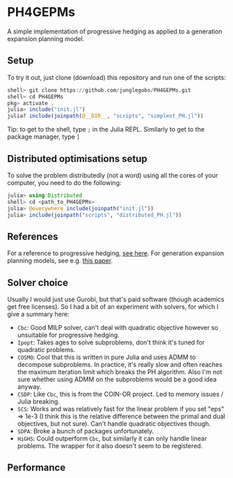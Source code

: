 # PH4GEPMs
A simple implementation of progressive hedging as applied to a generation expansion planning model.

## Setup
To try it out, just clone (download) this repository and run one of the scripts:
```julia
shell> git clone https://github.com/junglegobs/PH4GEPMs.git
shell> cd PH4GEPMs
pkg> activate .
julia> include("init.jl")
julia? include(joinpath(@__DIR__, "scripts", "simplest_PH.jl"))
```
Tip: to get to the shell, type `;` in the Julia REPL. Similarly to get to the package manager, type `]`

## Distributed optimisations setup
To solve the problem distributedly (not a word) using all the cores of your computer, you need to do the following:
```julia
julia> using Distributed
shell> cd <path_to_PH4GEPMs>
julia> @everywhere include(joinpath("init.jl"))
julia> include(joinpath("scripts", "distributed_PH.jl"))
```

## References
For a reference to progressive hedging, [see here](https://pdfs.semanticscholar.org/f75f/ed76db11997b66093099f1a933e2f59e7306.pdf). For generation expansion planning models, see e.g. [this paper](https://www.mech.kuleuven.be/en/tme/research/energy-systems-integration-modeling/pdf-publications/wp-esim2020-03).

## Solver choice
Usually I would just use Gurobi, but that's paid software (though academics get free licenses). So I had a bit of an experiment with solvers, for which I give a summary here:
* `Cbc`: Good MILP solver, can't deal with quadratic objective however so unsuitable for progressive hedging.
* `Ipopt`: Takes ages to solve subproblems, don't think it's tuned for quadratic problems.
* `COSMO`: Cool that this is written in pure Julia and uses ADMM to decompose subproblems. In practice, it's really slow and often reaches the maximum iteration limit which breaks the PH algorithm. Also I'm not sure whether using ADMM on the subproblems would be a good idea anyway.
* `CSDP`: Like `Cbc`, this is from the COIN-OR project. Led to memory issues / Julia breaking.
* `SCS`: Works and was relatively fast for the linear problem if you set "eps" => 1e-3 (I think this is the relative difference between the primal and dual objectives, but not sure). Can't handle quadratic objectives though.
* `SDPA`: Broke a bunch of packages unfortunately.
* `HiGHS`: Could outperform `Cbc`, but similarly it can only handle linear problems. The wrapper for it also doesn't seem to be registered.

## Performance